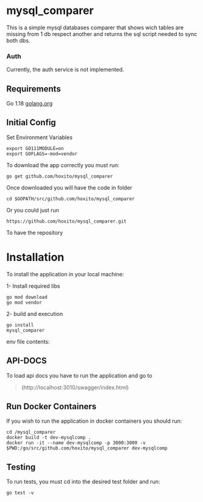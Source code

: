 # mysql_comparer

This is a simple mysql databases comparer that shows wich tables are missing from 1 db respect another and returns the sql script needed to sync both dbs.

### Auth

Currently, the auth service is not implemented.

## Requirements

Go 1.18  [golang.org](https://golang.org/doc/install)

## Initial Config
Set Environment Variables

    export GO111MODULE=on
    export GOFLAGS=-mod=vendor

To download the app correctly you must run:

    go get github.com/hoxito/mysql_comparer

Once downloaded you will have the code in folder

    cd $GOPATH/src/github.com/hoxito/mysql_comparer

Or you could just run

    https://github.com/hoxito/mysql_comparer.git

To have the repository

# Installation

To install the application in your local machine:

1- Install required libs

    go mod download
	go mod vendor


2- build and execution

    go install
    mysql_comparer

env file contents:


## API-DOCS
To load api docs you have to run the application and go to

> (http://localhost:3010/swagger/index.html)


## Run Docker Containers
If you wish to run the application in docker containers you should run:

    cd /mysql_comparer
    docker build -t dev-mysqlcomp .
    docker run -it --name dev-mysqlcomp -p 3000:3000 -v $PWD:/go/src/github.com/hoxito/mysql_comparer dev-mysqlcomp

## Testing
To run tests, you must cd into the desired test folder and run:

    go test -v